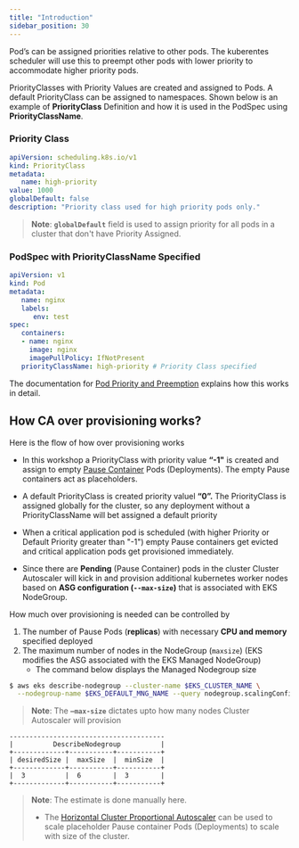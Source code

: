```yaml
---
title: "Introduction"
sidebar_position: 30
---
```


Pod’s can be assigned priorities relative to other pods. The kuberentes scheduler will use this to preempt other pods with lower priority to accommodate higher priority pods.

PriorityClasses with Priority Values are created and assigned to Pods. A default PriorityClass can be assigned to namespaces. Shown below is an example of **PriorityClass** Definition and how it is used in the PodSpec using **PriorityClassName**.

### Priority Class

```yaml
apiVersion: scheduling.k8s.io/v1
kind: PriorityClass
metadata:
   name: high-priority
value: 1000
globalDefault: false
description: "Priority class used for high priority pods only."
```
> **Note**: **`globalDefault`** field is used to assign priority for all pods in a cluster that don't have Priority Assigned.

### PodSpec with PriorityClassName Specified

```yaml
apiVersion: v1
kind: Pod
metadata:
   name: nginx
   labels:
      env: test
spec:
   containers:
   - name: nginx
     image: nginx
     imagePullPolicy: IfNotPresent
   priorityClassName: high-priority # Priority Class specified
```

The documentation for [Pod Priority and Preemption](https://kubernetes.io/docs/concepts/scheduling-eviction/pod-priority-preemption/) explains how this works in detail.

## How CA over provisioning works?

Here is the flow of how over provisioning works

* In this workshop a PriorityClass with priority value **“-1"** is created and assign to empty [Pause Container](https://www.ianlewis.org/en/almighty-pause-container) Pods (Deployments). The empty Pause containers act as placeholders. 

* A default PriorityClass is created priority valuel **“0”.** The PriorityClass is assigned globally for the cluster, so any deployment without a PriorityClassName will bet assigned a default priority

* When a critical application pod is scheduled (with higher Priority or Default Priority greater than "-1") empty Pause containers get evicted and critical application pods get provisioned immediately. 

* Since there are **Pending** (Pause Container) pods in the cluster Cluster Autoscaler will kick in and provision additional kubernetes worker nodes based on **ASG configuration (`--max-size`)** that is associated with EKS NodeGroup.

How much over provisioning is needed can be controlled by 

1. The number of Pause Pods (**replicas**) with necessary **CPU and memory** specified deployed
2. The maximum number of nodes in the NodeGroup (`maxsize`) (EKS modifies the ASG associated with the EKS Managed NodeGroup)
   - The command below displays the Managed Nodegroup size

```bash
$ aws eks describe-nodegroup --cluster-name $EKS_CLUSTER_NAME \
  --nodegroup-name $EKS_DEFAULT_MNG_NAME --query nodegroup.scalingConfig --output table
```
>**Note**: The **`—max-size`** dictates upto how many nodes Cluster Autoscaler will provision

```
---------------------------------------
|          DescribeNodegroup          |
+-------------+-----------+-----------+
| desiredSize |  maxSize  |  minSize  |
+-------------+-----------+-----------+
|  3          |  6        |  3        |
+-------------+-----------+-----------+
```

>**Note**: The estimate is done manually here. 
> - The [Horizontal Cluster Proportional Autoscaler](https://github.com/kubernetes-sigs/cluster-proportional-autoscaler) can be used to scale placeholder Pause container Pods (Deployments) to scale with size of the cluster.

